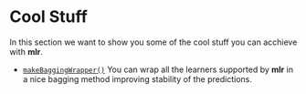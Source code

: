Cool Stuff
==========

In this section we want to show you some of the cool stuff you can acchieve with **mlr**.

* [`makeBaggingWrapper()`](makeBaggingWrapper.md) You can wrap all the learners supported by **mlr** in a nice bagging method improving stability of the predictions.
